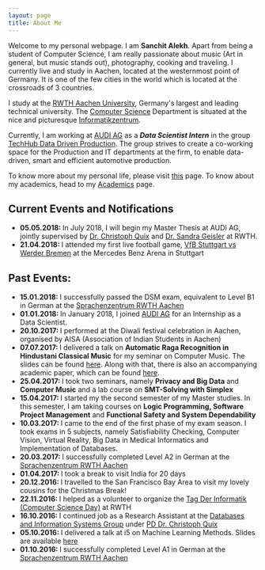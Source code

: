 ```yaml
---
layout: page
title: About Me
---
```

Welcome to my personal webpage. I am <strong>Sanchit Alekh</strong>. Apart from being a student of Computer Science, I am really passionate about music (Art in general, but music stands out), photography, cooking and traveling. I currently live and study in Aachen, located at the westernmost point of Germany. It is one of the few cities in the world which is located at the crossroads of 3 countries.

I study at the [RWTH Aachen University](http://www.rwth-aachen.de/cms/~a/root/?lidx=1), Germany's largest and leading technical university. The [Computer Science](http://www.informatik.rwth-aachen.de/) Department is situated at the nice and picturesque [Informatikzentrum](https://goo.gl/maps/H8KGQxtRfG52).

Currently, I am working at [AUDI AG](https://www.audi.de/de/brand/de.html) as a ***Data Scientist Intern*** in the group [TechHub Data Driven Production](http://www.audi.com/de/unternehmen/menschen/perfect-paint-finish.html). The group strives to create a co-working space for the Production and IT departments at the firm, to enable data-driven, smart and efficient automotive production.

To know more about my personal life, please visit [this](http://salekh.github.io/personal_life/) page. To know about my academics, head to my [Academics](http://salekh.github.io/academic/) page.


<div class="message">
  <h2>Current Events and Notifications</h2>
  <ul>
    <li><strong>05.05.2018: </strong> In July 2018, I will begin my Master Thesis at AUDI AG, jointly supervised by <a href="http://dbis.rwth-aachen.de/cms/staff/quix">Dr. Christoph Quix</a> and <a href="http://dbis.rwth-aachen.de/cms/staff/geisler">Dr. Sandra Geisler</a> at RWTH.</li>
    <li><strong>21.04.2018: </strong> I attended my first live football game, <a href="https://www.stuttgarter-nachrichten.de/inhalt.vfb-stuttgart-gegen-werder-bremen-eine-der-besten-offensivleistungen-dieser-saison.09ddacef-31f9-4138-8c9e-cbed0e581f4b.html">VfB Stuttgart vs Werder Bremen</a> at the Mercedes Benz Arena in Stuttgart</li>
    

  </ul>
</div>

<!---
In the novel, *The Strange Case of Dr. Jeykll and Mr. Hyde*, Mr. Poole is Dr. Jekyll's virtuous and loyal butler. Similarly, Poole is an upstanding and effective butler that helps you build Jekyll themes. It's made by [@mdo](https://twitter.com/mdo).

There are currently two themes built on Poole:

* [Hyde](http://hyde.getpoole.com)
* [Lanyon](http://lanyon.getpoole.com)

Learn more and contribute on [GitHub](https://github.com/poole).

## Setup

Some fun facts about the setup of this project include:

* Built for [Jekyll](http://jekyllrb.com)
* Developed on GitHub and hosted for free on [GitHub Pages](https://pages.github.com)
* Coded with [Sublime Text 2](http://sublimetext.com), an amazing code editor
* Designed and developed while listening to music like [Blood Bros Trilogy](https://soundcloud.com/maddecent/sets/blood-bros-series)

Have questions or suggestions? Feel free to [open an issue on GitHub](https://github.com/poole/issues/new) or [ask me on Twitter](https://twitter.com/mdo).

Thanks for reading!
-->
<div class="message">
  <h2>Past Events:</h2>
  <ul>
    <li><strong>15.01.2018: </strong> I successfully passed the DSM exam, equivalent to Level B1 in German at the <a href="http://www.sz.rwth-aachen.de/sprachenzentrum.html">Sprachenzentrum RWTH Aachen</a></li>
    <li><strong>01.01.2018: </strong> In January 2018, I joined <a href="https://www.audi.de/de/brand/de.html">AUDI AG</a> for an Internship as a Data Scientist.</li>
    <li><strong>20.10.2017: </strong> I performed at the Diwali festival celebration in Aachen, organised by AISA (Association of Indian Students in Aachen) </li>
    <li><strong>07.07.2017: </strong> I delivered a talk on <strong>Automatic Raga Recognition in Hindustani Classical Music</strong> for my seminar on Computer Music. The slides can be found <a href="../documents/raga.pdf">here</a>. Along with that, there is also an accompanying academic paper, which can be found <a href="../documents/raga-report.pdf">here</a>. </li>
    <li><strong>25.04.2017: </strong> I took two seminars, namely <strong>Privacy and Big Data</strong> and <strong>Computer Music</strong> and a lab course on <strong>SMT-Solving with Simplex</strong></li>
    <li><strong>15.04.2017: </strong> I started my the second semester of my Master studies. In this semester, I am taking courses on <strong>Logic Programming, Software Project Management</strong> and <strong>Functional Safety and System Dependability</strong></li>
    <li><strong>10.03.2017: </strong> I came to the end of the first phase of my exam season. I took exams in 5 subjects, namely Satisfiability Checking, Computer Vision, Virtual Reality, Big Data in Medical Informatics and Implementation of Databases.</li>
    <li><strong>20.03.2017: </strong> I successfully completed Level A2 in German at the <a href="http://www.sz.rwth-aachen.de/sprachenzentrum.html">Sprachenzentrum RWTH Aachen</a></li>
    <li><strong>01.04.2017: </strong> I took a break to visit India for 20 days</li>
    <li><strong>20.12.2016: </strong>I travelled to the San Francisco Bay Area to visit my lovely cousins for the Christmas Break!</li>
    <li><strong>22.11.2016: </strong>I helped as a volunteer to organize the <a href="http://tdi2016.dbis.rwth-aachen.de/"> Tag Der Informatik (Computer Science Day)</a> at RWTH</li>
    <li><strong>16.10.2016: </strong>I continued job as a Research Assistant at the <a href="http://dbis.rwth-aachen.de/cms">Databases and Information Systems Group</a> under <a href="http://dbis.rwth-aachen.de/cms/staff/quix">PD Dr. Christoph Quix</a></li>
    <li><strong>05.10.2016: </strong>I delivered a talk at i5 on Machine Learning Methods. Slides are available <a href="../documents/mltalk.pdf">here</a></li>
    <li><strong>01.10.2016: </strong>I successfully completed Level A1 in German at the <a href="http://www.sz.rwth-aachen.de/sprachenzentrum.html">Sprachenzentrum RWTH Aachen</a></li>
  </ul>
</div>
